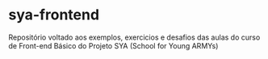 # sya-frontend
Repositório voltado aos exemplos, exercicios e desafios das aulas do curso de Front-end Básico do Projeto  SYA (School for Young ARMYs) 
